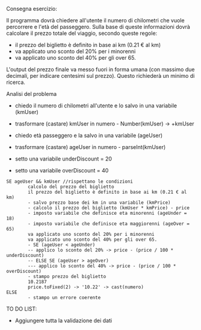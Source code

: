 Consegna esercizio:


Il programma dovrà chiedere all'utente il numero di chilometri che vuole percorrere e l'età del passeggero.
Sulla base di queste informazioni dovrà calcolare il prezzo totale del viaggio, secondo queste regole:


- il prezzo del biglietto è definito in base ai km (0.21 € al km)
- va applicato uno sconto del 20% per i minorenni
- va applicato uno sconto del 40% per gli over 65.


L'output del prezzo finale va messo fuori in forma umana (con massimo due decimali, per indicare centesimi sul prezzo).
Questo richiederà un minimo di ricerca.


Analisi del problema

- chiedo il numero di chilometri all'utente e lo salvo in una variabile (kmUser)
- trasformare (castare) kmUser in numero - Number(kmUser) -> +kmUser
- chiedo età passeggero e la salvo in una variabile (ageUser)
- trasformare (castare) ageUser in numero - parseInt(kmUser)

- setto una variabile underDiscount = 20
- setto una variabile overDiscount = 40

```
SE ageUser && kmUser //rispettano le condizioni
        calcolo del prezzo del biglietto
        il prezzo del biglietto è definito in base ai km (0.21 € al km)
        - salvo prezzo base dei km in una variabile (kmPrice)
        - calcolo il prezzo del biglietto (kmUser * kmPrice) - price
        - imposto variabile che definisce eta minorenni (ageUnder = 18)
        - imposto variabile che definisce eta maggiorenni (ageOver = 65)
        va applicato uno sconto del 20% per i minorenni
        va applicato uno sconto del 40% per gli over 65.
        - SE (ageUser < ageUnder)
        -- applico lo sconto del 20% -> price - (price / 100 * underDiscount)
        -- ELSE SE (ageUser > ageOver)
        --- applico lo sconto del 40% -> price - (price / 100 * overDiscount)
        - stampo prezzo del biglietto
        10.2187
        price.toFixed(2) -> '10.22' -> cast(numero)
ELSE
        - stampo un errore coerente
```

TO DO LIST:
- Aggiungere tutta la validazione dei dati